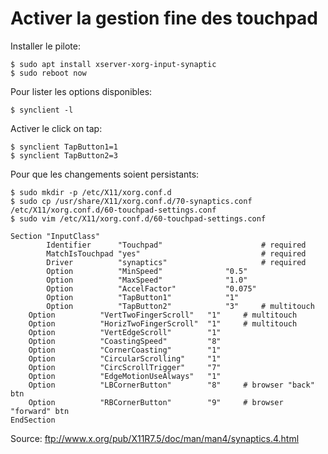 # Activer la gestion fine des touchpad

Installer le pilote:

	$ sudo apt install xserver-xorg-input-synaptic
	$ sudo reboot now

Pour lister les options disponibles:

	$ synclient -l

Activer le click on tap:

	$ synclient TapButton1=1
	$ synclient TapButton2=3

Pour que les changements soient persistants: 

	$ sudo mkdir -p /etc/X11/xorg.conf.d  
	$ sudo cp /usr/share/X11/xorg.conf.d/70-synaptics.conf /etc/X11/xorg.conf.d/60-touchpad-settings.conf 
	$ sudo vim /etc/X11/xorg.conf.d/60-touchpad-settings.conf

	Section "InputClass"
        	Identifier      "Touchpad"                      # required
	        MatchIsTouchpad "yes"                           # required
	        Driver          "synaptics"                     # required
	        Option          "MinSpeed"              "0.5"
	        Option          "MaxSpeed"              "1.0"
	        Option          "AccelFactor"           "0.075"
	        Option          "TapButton1"            "1"
	        Option          "TapButton2"            "3"     # multitouch
		Option          "VertTwoFingerScroll"   "1"     # multitouch
		Option          "HorizTwoFingerScroll"  "1"     # multitouch
		Option          "VertEdgeScroll"        "1"
		Option          "CoastingSpeed"         "8"
		Option          "CornerCoasting"        "1"
		Option          "CircularScrolling"     "1"
		Option          "CircScrollTrigger"     "7"
		Option          "EdgeMotionUseAlways"   "1"
		Option          "LBCornerButton"        "8"     # browser "back" btn
		Option          "RBCornerButton"        "9"     # browser "forward" btn
	EndSection

Source: ftp://www.x.org/pub/X11R7.5/doc/man/man4/synaptics.4.html

